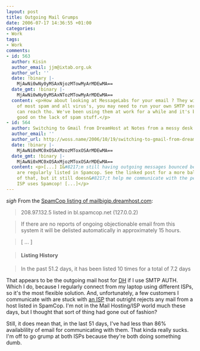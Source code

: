 ```yaml
---
layout: post
title: Outgoing Mail Grumps
date: 2006-07-17 14:36:55 +01:00
categories:
- Work
tags:
- Work
comments:
- id: 563
  author: Kisin
  author_email: jjm@ixtab.org.uk
  author_url: ''
  date: !binary |-
    MjAwNi0wNy0yMSAxNjozMTowMyArMDEwMA==
  date_gmt: !binary |-
    MjAwNi0wNy0yMSAxNTozMTowMyArMDEwMA==
  content: <p>How about looking at MessageLabs for your email ? They will clean it
    of most spam and all virus's, you may need to run your own SMTP server that they
    can reach tho. We've been using them at work for a while and it's been really
    good on the lack of spam stuff.</p>
- id: 564
  author: Switching to Gmail from DreamHost at Notes from a messy desk
  author_email: ''
  author_url: http://woss.name/2006/10/19/switching-to-gmail-from-dreamhost/
  date: !binary |-
    MjAwNi0xMC0xOSAxMzozMToxOSArMDEwMA==
  date_gmt: !binary |-
    MjAwNi0xMC0xOSAxMjozMToxOSArMDEwMA==
  content: <p>[...] I&#8217;m still having outgoing messages bounced because they
    are regularly listed in Spamcop. See the linked post for a more balanced discussion
    of that, but it still doesn&#8217;t help me communicate with the people who&#8217;s
    ISP uses Spamcop! [...]</p>
---
```

*sigh* From the [SpamCop listing of mailbigip.dreamhost.com](http://www.spamcop.net/w3m?action=blcheck&ip=208.97.132.5):

> 208.97.132.5 listed in bl.spamcop.net (127.0.0.2)

> If there are no reports of ongoing objectionable email from this system it will be delisted automatically in approximately 15 hours.

> [ ... ]

> #### Listing History

> In the past 51.2 days, it has been listed 10 times for a total of 7.2 days

That appears to be the outgoing mail host for [DH](http://www.dreamhost.com/r.cgi?wossname) if I use SMTP AUTH.  Which I do, because I regularly connect from my laptop using different ISPs, so it's the most flexible solution.  And, unfortunately, a few customers I communicate with are stuck with [an ISP](http://www.lumison.net/) that outright rejects any mail from a host listed in SpamCop.  I'm not in the Mail Hosting/ISP world much these days, but I thought that sort of thing had gone out of fashion?

Still, it does mean that, in the last 51 days, I've had less than 86% availablility of email for communicating with them.  That kinda really sucks.  I'm off to go grump at both ISPs because they're both doing something dumb.
